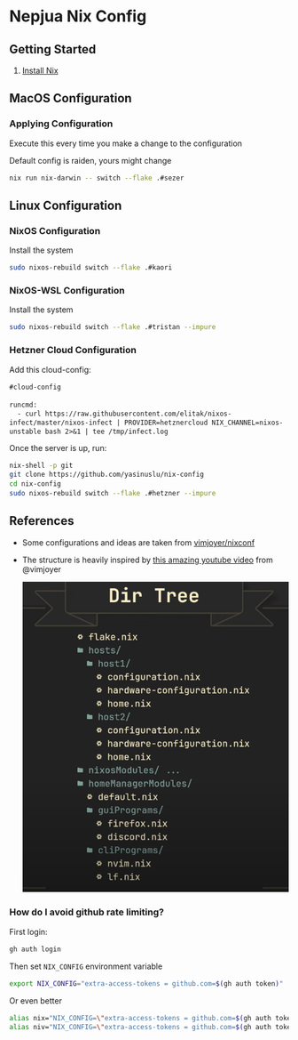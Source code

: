 # Nepjua Nix Config

## Getting Started

1. [Install Nix](https://zero-to-nix.com/start/install)

## MacOS Configuration

### Applying Configuration

Execute this every time you make a change to the configuration

Default config is raiden, yours might change

```sh
nix run nix-darwin -- switch --flake .#sezer
```

## Linux Configuration

### NixOS Configuration

Install the system

```sh
sudo nixos-rebuild switch --flake .#kaori
```

### NixOS-WSL Configuration

Install the system

```sh
sudo nixos-rebuild switch --flake .#tristan --impure
```

### Hetzner Cloud Configuration

Add this cloud-config:

```
#cloud-config

runcmd:
  - curl https://raw.githubusercontent.com/elitak/nixos-infect/master/nixos-infect | PROVIDER=hetznercloud NIX_CHANNEL=nixos-unstable bash 2>&1 | tee /tmp/infect.log
```

Once the server is up, run:

```sh
nix-shell -p git
git clone https://github.com/yasinuslu/nix-config
cd nix-config
sudo nixos-rebuild switch --flake .#hetzner --impure
```

## References

- Some configurations and ideas are taken from [vimjoyer/nixconf](https://github.com/vimjoyer/nixconf)
- The structure is heavily inspired by [this amazing youtube video](https://www.youtube.com/watch?v=vYc6IzKvAJQ) from @vimjoyer

  ![Directory Structure](./assets/images/directory-structure.png)

### How do I avoid github rate limiting?

First login:

```sh
gh auth login
```

Then set `NIX_CONFIG` environment variable

```sh
export NIX_CONFIG="extra-access-tokens = github.com=$(gh auth token)"
```

Or even better

```sh
alias nix="NIX_CONFIG=\"extra-access-tokens = github.com=$(gh auth token)\" nix"
alias niv="NIX_CONFIG=\"extra-access-tokens = github.com=$(gh auth token)\" niv"
```

